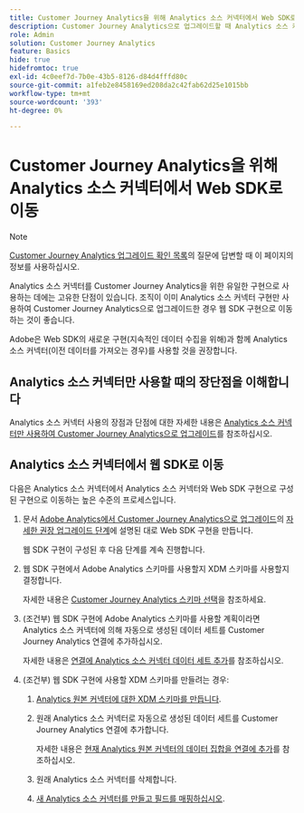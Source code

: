 ```yaml
---
title: Customer Journey Analytics을 위해 Analytics 소스 커넥터에서 Web SDK로 이동
description: Customer Journey Analytics으로 업그레이드할 때 Analytics 소스 커넥터에서 웹 SDK로 이동하는 방법에 대해 알아봅니다
role: Admin
solution: Customer Journey Analytics
feature: Basics
hide: true
hidefromtoc: true
exl-id: 4c0eef7d-7b0e-43b5-8126-d84d4fffd80c
source-git-commit: a1feb2e8458169ed208da2c42fab62d25e1015bb
workflow-type: tm+mt
source-wordcount: '393'
ht-degree: 0%

---
```


# Customer Journey Analytics을 위해 Analytics 소스 커넥터에서 Web SDK로 이동

>[!NOTE]
> 
>[Customer Journey Analytics 업그레이드 확인 목록](https://gigazelle.github.io/cja-ttv/)의 질문에 답변할 때 이 페이지의 정보를 사용하십시오.

Analytics 소스 커넥터를 Customer Journey Analytics을 위한 유일한 구현으로 사용하는 데에는 고유한 단점이 있습니다. 조직이 이미 Analytics 소스 커넥터 구현만 사용하여 Customer Journey Analytics으로 업그레이드한 경우 웹 SDK 구현으로 이동하는 것이 좋습니다.

Adobe은 Web SDK의 새로운 구현(지속적인 데이터 수집을 위해)과 함께 Analytics 소스 커넥터(이전 데이터를 가져오는 경우)를 사용할 것을 권장합니다.

## Analytics 소스 커넥터만 사용할 때의 장단점을 이해합니다

Analytics 소스 커넥터 사용의 장점과 단점에 대한 자세한 내용은 [Analytics 소스 커넥터만 사용하여 Customer Journey Analytics으로 업그레이드](/help/getting-started/cja-upgrade/cja-upgrade-source-connector-exclusively.md)를 참조하십시오.

## Analytics 소스 커넥터에서 웹 SDK로 이동

다음은 Analytics 소스 커넥터에서 Analytics 소스 커넥터와 Web SDK 구현으로 구성된 구현으로 이동하는 높은 수준의 프로세스입니다.

1. 문서 [Adobe Analytics에서 Customer Journey Analytics으로 업그레이드](/help/getting-started/cja-upgrade/cja-upgrade-recommendations.md)의 [자세한 권장 업그레이드 단계](/help/getting-started/cja-upgrade/cja-upgrade-recommendations.md#detailed-recommended-upgrade-steps)에 설명된 대로 Web SDK 구현을 만듭니다.

   웹 SDK 구현이 구성된 후 다음 단계를 계속 진행합니다.

1. 웹 SDK 구현에서 Adobe Analytics 스키마를 사용할지 XDM 스키마를 사용할지 결정합니다.

   자세한 내용은 [Customer Journey Analytics 스키마 선택](/help/getting-started/cja-upgrade/cja-upgrade-schema-existing.md)을 참조하세요.

1. (조건부) 웹 SDK 구현에 Adobe Analytics 스키마를 사용할 계획이라면 Analytics 소스 커넥터에 의해 자동으로 생성된 데이터 세트를 Customer Journey Analytics 연결에 추가하십시오.

   자세한 내용은 [연결에 Analytics 소스 커넥터 데이터 세트 추가](/help/getting-started/cja-upgrade/cja-upgrade-source-connector-dataset.md)를 참조하십시오.

1. (조건부) 웹 SDK 구현에 사용할 XDM 스키마를 만들려는 경우:

   1. [Analytics 원본 커넥터에 대한 XDM 스키마를 만듭니다](/help/getting-started/cja-upgrade/cja-upgrade-source-connector-schema.md).

   1. 원래 Analytics 소스 커넥터로 자동으로 생성된 데이터 세트를 Customer Journey Analytics 연결에 추가합니다.

      자세한 내용은 [현재 Analytics 원본 커넥터의 데이터 집합을 연결에 추가](/help/getting-started/cja-upgrade/cja-upgrade-source-connector-dataset.md)를 참조하십시오.

   1. 원래 Analytics 소스 커넥터를 삭제합니다. <!-- need to add steps somewhere about how to do this -->

   1. [새 Analytics 소스 커넥터를 만들고 필드를 매핑하십시오](/help/getting-started/cja-upgrade/cja-upgrade-source-connector.md).
